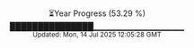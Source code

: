 <p align="center">
⏳Year Progress (53.29 %)<br>
███████████████▁▁▁▁▁▁▁▁▁▁▁▁▁▁▁ <br>
<sub>Updated: Mon, 14 Jul 2025 12:05:28 GMT</sub>
</p>

